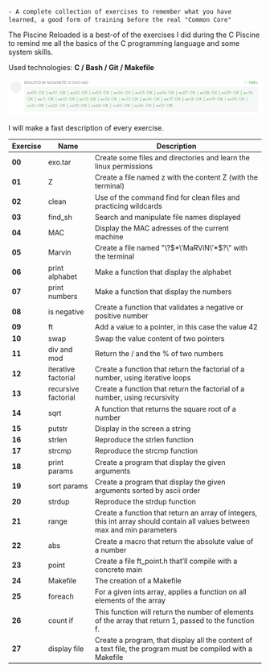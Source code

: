 	- A complete collection of exercises to remember what you have learned, a good form of training before the real "Common Core"


The Piscine Reloaded is a best-of of the exercises I did during the C Piscine to remind me all the basics of the C programming language and some system skills.

Used technologies: **C / Bash / Git / Makefile**

<p align="left">
  <a href="https://github.com/zikocult/Cursus42/tree/main/00_piscine_reload"><img src="https://github.com/zikocult/Cursus42/blob/main/utils/Used_photos/Reload/Result.png"/></a>
</p>

I will make a fast description of every exercise.

| **Exercise** | **Name**            | **Description**                                                                                                             |
| ------------ | ------------------- | --------------------------------------------------------------------------------------------------------------------------- |
| **00**       | exo.tar             | Create some files and directories and learn the linux permissions                                                           |
| **01**       | Z                   | Create a file named z with the content Z (with the terminal)                                                                |
| **02**       | clean               | Use of the command find for clean files and practicing wildcards                                                            |
| **03**       | find_sh             | Search and manipulate file names displayed                                                                                  |
| **04**       | MAC                 | Display the MAC adresses of the current machine                                                                             |
| **05**       | Marvin              | Create a file named \"\\\?\$\*\’MaRViN\’\*\$\?\\\" with the terminal                                                        |
| **06**       | print alphabet      | Make a function that display the alphabet                                                                                   |
| **07**       | print numbers       | Make a function that display the numbers                                                                                    |
| **08**       | is negative         | Create a function that validates a negative or positive number                                                              |
| **09**       | ft                  | Add a value to a pointer, in this case the value 42                                                                         |
| **10**       | swap                | Swap the value content of two pointers                                                                                      |
| **11**       | div and mod         | Return the / and the % of two numbers                                                                                       |
| **12**       | iterative factorial | Create a function that return the factorial of a number, using iterative loops                                              |
| **13**       | recursive factorial | Create a function that return the factorial of a number, using recursivity                                                  |
| **14**       | sqrt                | A function that returns the square root of a number                                                                         |
| **15**       | putstr              | Display in the screen a string                                                                                              |
| **16**       | strlen              | Reproduce the strlen function                                                                                               |
| **17**       | strcmp              | Reproduce the strcmp function                                                                                               |
| **18**       | print params        | Create a program that display the given arguments                                                                           |
| **19**       | sort params         | Create a program that display the given arguments sorted by ascii order                                                     |
| **20**       | strdup              | Reproduce the strdup function                                                                                               |
| **21**       | range               | Create a function that return an array of integers, this int array should contain all values between max and min parameters |
| **22**       | abs                 | Create a macro that return the absolute value of a number                                                                   |
| **23**       | point               | Create a file ft_point.h that’ll compile with a concrete main                                                               |
| **24**       | Makefile            | The creation of a Makefile                                                                                                  |
| **25**       | foreach             | For a given ints array, applies a function on all elements of the array                                                     |
| **26**       | count if            | This function will return the number of elements of the array that return 1, passed to the function f.                      |
| **27**       | display file        | Create a program, that display all the content of a text file, the program must be compiled with a Makefile                 |


